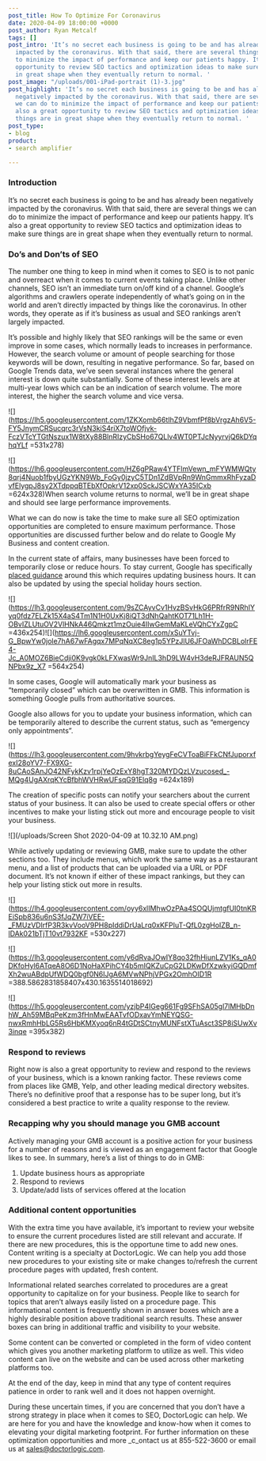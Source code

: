 ```yaml
---
post_title: How To Optimize For Coronavirus
date: 2020-04-09 18:00:00 +0000
post_author: Ryan Metcalf
tags: []
post_intro: 'It’s no secret each business is going to be and has already been negatively
  impacted by the coronavirus. With that said, there are several things we can do
  to minimize the impact of performance and keep our patients happy. It’s also a great
  opportunity to review SEO tactics and optimization ideas to make sure things are
  in great shape when they eventually return to normal. '
post_image: "/uploads/001-iPad-portrait (1)-3.jpg"
post_highlight: 'It’s no secret each business is going to be and has already been
  negatively impacted by the coronavirus. With that said, there are several things
  we can do to minimize the impact of performance and keep our patients happy. It’s
  also a great opportunity to review SEO tactics and optimization ideas to make sure
  things are in great shape when they eventually return to normal. '
post_type:
- blog
product:
- search amplifier

---
```

### Introduction

It’s no secret each business is going to be and has already been negatively impacted by the coronavirus. With that said, there are several things we can do to minimize the impact of performance and keep our patients happy. It’s also a great opportunity to review SEO tactics and optimization ideas to make sure things are in great shape when they eventually return to normal.

### Do’s and Don’ts of SEO

The number one thing to keep in mind when it comes to SEO is to not panic and overreact when it comes to current events taking place. Unlike other channels, SEO isn’t an immediate turn on/off kind of a channel. Google’s algorithms and crawlers operate independently of what’s going on in the world and aren’t directly impacted by things like the coronavirus. In other words, they operate as if it’s business as usual and SEO rankings aren’t largely impacted.

It’s possible and highly likely that SEO rankings will be the same or even improve in some cases, which normally leads to increases in performance. However, the search volume or amount of people searching for those keywords will be down, resulting in negative performance. So far, based on Google Trends data, we’ve seen several instances where the general interest is down quite substantially. Some of these interest levels are at multi-year lows which can be an indication of search volume. The more interest, the higher the search volume and vice versa.

![](https://lh5.googleusercontent.com/1ZKXomb66tIhZ9VbmfPf8bVrgzAh6V5-FY5JnymCRSucqrc3rVsN3kiS4riX7toWOfjvk-FczVTcYTGtNszux1W8tXy88BlnRIzyCbSHo67QLlv4WT0PTJcNyyrvjQ6kDYqhqYLf =531x278)

![](https://lh6.googleusercontent.com/HZ6gPRaw4YTFlmVewn_mFYWMWQty8qrj4Nuob1fbyUGzYKN9Wb_FoGy0jzyC5TDn1ZdBVpRn9WnGmmxRhFyzaDvfElygpJ8sy2XTdppqBTEbXfOpkrV12xp0SckJSCWxYA35ICxb =624x328)When search volume returns to normal, we’ll be in great shape and should see large performance improvements.

What we can do now is take the time to make sure all SEO optimization opportunities are completed to ensure maximum performance. Those opportunities are discussed further below and do relate to Google My Business and content creation.

In the current state of affairs, many businesses have been forced to temporarily close or reduce hours. To stay current, Google has specifically [placed guidance](https://support.google.com/business/answer/9773423?p=covid_19) around this which requires updating business hours. It can also be updated by using the special holiday hours section.

![](https://lh3.googleusercontent.com/9sZCAyvCv1HvzBSvHkG6PRfrR9NRhIYyq0fdz7ELZk15X4aS4Tm1N1H0UxKj8iQT3dNhQahtKOT71Lh1H-OBvIZLUtuOV2VlHNkA46Qmkzt1mzOuie4IIwGemMaKLeVQhCYxZgpC =436x254)![](https://lh6.googleusercontent.com/xSuYTvj-G_BpwYw0jole7hA67wFAgqx7MPqNqXC8eg1p5YPzJlU6JFOaWhDCBLolrFE4-Jc_A0MOZ6BieCdji0K9vgk0kLFXwasWr9JnIL3hD9LW4vH3deRJFRAUN5QNPbx9z_X7 =564x254)

In some cases, Google will automatically mark your business as “temporarily closed” which can be overwritten in GMB. This information is something Google pulls from authoritative sources.

Google also allows for you to update your business information, which can be temporarily altered to describe the current status, such as “emergency only appointments”.

![](https://lh3.googleusercontent.com/9hvkrbgYeygFeCVToaBiFFkCNfJuporxfexI28oYV7-FX9XG-8uCAoSAnJO42NFykKzv1rpjYeOzExY8hgT320MYDQzLVzucosed_-MQg4UgAXrqKYcBfbhWVHRwUFsqG91Elq8g =624x189)

The creation of specific posts can notify your searchers about the current status of your business. It can also be used to create special offers or other incentives to make your listing stick out more and encourage people to visit your business.

![](/uploads/Screen Shot 2020-04-09 at 10.32.10 AM.png)

While actively updating or reviewing GMB, make sure to update the other sections too. They include menus, which work the same way as a restaurant menu, and a list of products that can be uploaded via a URL or PDF document. It’s not known if either of these impact rankings, but they can help your listing stick out more in results.

![](https://lh4.googleusercontent.com/oyy6xlIMhwOzPAa4SOQUjmtgfUI0tnKREiSpb836u6nS3fJqZW7iVEE-_FMUzVDlrfP3R3kvVooV9PH8pIddiDrUaLrq0xKFPIuT-QfL0zgHoIZB_n-lDAk021bTjT10vt7932KF =530x227)

![](https://lh3.googleusercontent.com/y6dRvaJOwIY8qo32fhHiunLZV1Ks_qA0DKfoHyl6ATqeA8O6D1NoHaXPihCY4b5mIQKZuCpG2LDKwDfXzwkyiGQDmfXh2wuABdpUfWDQ0bgf0N6IJgA6MVwNPhjVPGx2OmhOID1R =388.5862831858407x430.1635514018692)

![](https://lh5.googleusercontent.com/yzjbP4IGeg661Fg9SFhSA05gl7lMHbDnhW_Ah59MBqPeKzm3fHnMwEAATvfODxavYmNEYQSG-nwxRmhHbLG5Rs6HbKMXyoq6nR4tGDtSCtnyMUNFstXTuAsct3SP8iSUwXv3inqe =395x382)

### Respond to reviews

Right now is also a great opportunity to review and respond to the reviews of your business, which is a known ranking factor. These reviews come from places like GMB, Yelp, and other leading medical directory websites. There’s no definitive proof that a response has to be super long, but it’s considered a best practice to write a quality response to the review.

### Recapping why you should manage you GMB account

Actively managing your GMB account is a positive action for your business for a number of reasons and is viewed as an engagement factor that Google likes to see. In summary, here’s a list of things to do in GMB:

1. Update business hours as appropriate
2. Respond to reviews
3. Update/add lists of services offered at the location

### Additional content opportunities

With the extra time you have available, it’s important to review your website to ensure the current procedures listed are still relevant and accurate. If there are new procedures, this is the opportune time to add new ones. Content writing is a specialty at DoctorLogic. We can help you add those new procedures to your existing site or make changes to/refresh the current procedure pages with updated, fresh content.

Informational related searches correlated to procedures are a great opportunity to capitalize on for your business. People like to search for topics that aren’t always easily listed on a procedure page. This informational content is frequently shown in answer boxes which are a highly desirable position above traditional search results. These answer boxes can bring in additional traffic and visibility to your website.

Some content can be converted or completed in the form of video content which gives you another marketing platform to utilize as well. This video content can live on the website and can be used across other marketing platforms too.

At the end of the day, keep in mind that any type of content requires patience in order to rank well and it does not happen overnight.

During these uncertain times, if you are concerned that you don’t have a strong strategy in place when it comes to SEO, DoctorLogic can help. We are here for you and have the knowledge and know-how when it comes to elevating your digital marketing footprint. For further information on these optimization opportunities and more _c_ontact us at 855-522-3600 or email us at [sales@doctorlogic.com](https://doctorlogic.com/blog/2020-03-18-how-doctors-should-respond-leads.html).